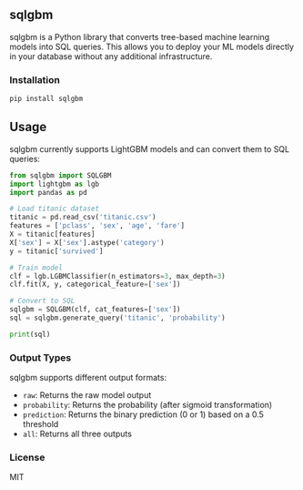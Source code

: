 ## sqlgbm

sqlgbm is a Python library that converts tree-based machine learning models into SQL queries.
This allows you to deploy your ML models directly in your database without any additional infrastructure.

### Installation

```bash
pip install sqlgbm
```

## Usage

sqlgbm currently supports LightGBM models and can convert them to SQL queries:

```python
from sqlgbm import SQLGBM
import lightgbm as lgb
import pandas as pd

# Load titanic dataset
titanic = pd.read_csv('titanic.csv')
features = ['pclass', 'sex', 'age', 'fare']
X = titanic[features]
X['sex'] = X['sex'].astype('category')
y = titanic['survived']

# Train model
clf = lgb.LGBMClassifier(n_estimators=3, max_depth=3)
clf.fit(X, y, categorical_feature=['sex'])

# Convert to SQL
sqlgbm = SQLGBM(clf, cat_features=['sex'])
sql = sqlgbm.generate_query('titanic', 'probability')

print(sql)
```

### Output Types

sqlgbm supports different output formats:

- `raw`: Returns the raw model output
- `probability`: Returns the probability (after sigmoid transformation)
- `prediction`: Returns the binary prediction (0 or 1) based on a 0.5 threshold
- `all`: Returns all three outputs

### License

MIT